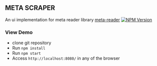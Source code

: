 ## META SCRAPER 

An ui implementation for meta reader library 
[meta-reader](https://github.com/krishna2nd/meta-reader) [![NPM Version][npm-image]][npm-url]

### View Demo
  * clone git repository
  * Run `npm install`
  * Run `npm start`
  * Access `http://localhost:8080/` in any of the browser

[npm-image]: https://img.shields.io/npm/v/meta-reader.svg
[npm-url]: https://npmjs.org/package/meta-reader

